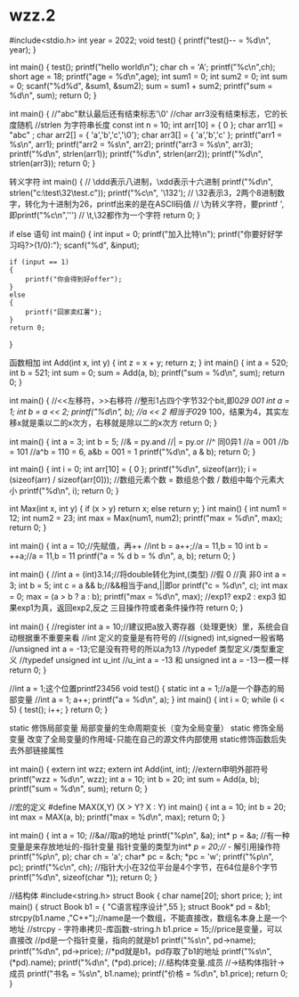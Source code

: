 # wzz.2
#include<stdio.h>
int year = 2022;
void test()
{
	printf("test()-- = %d\n", year);
}

int main()
{
	test();
	printf("hello world\n");
	char ch = 'A';
	printf("%c\n",ch);
	short age = 18;
	printf("age = %d\n",age);
	int sum1 = 0;
	int sum2 = 0;
	int sum = 0;
	scanf("%d%d", &sum1, &sum2);
	sum = sum1 + sum2;
	printf("sum = %d\n", sum);
    return 0;
}

int main()
{
	//"abc"默认最后还有结束标志'\0'
	//char arr3没有结束标志，它的长度随机
	//strlen 为字符串长度
	const int n = 10;
	int arr[10] = { 0 };
	char arr1[] =  "abc" ;
	char arr2[] = { 'a','b','c','\0'};
	char arr3[] = { 'a','b','c' };
	printf("arr1 = %s\n", arr1);
	printf("arr2 = %s\n", arr2);
	printf("arr3 = %s\n", arr3);
	printf("%d\n", strlen(arr1));
	printf("%d\n", strlen(arr2));
	printf("%d\n", strlen(arr3));
	return 0;
 }

转义字符
int main()
{
	// \ddd表示八进制，\xdd表示十六进制
	printf("%d\n", strlen("c:\test\32\test.c"));
	printf("%c\n", '\132');
	//  \32表示3，2两个8进制数字，转化为十进制为26，printf出来的是在ASCII码值
	// \为转义字符，要printf ',即printf("%c\n",'\'')
	// \t,\32都作为一个字符
	return 0;
}

if else 语句
int main()
{
	int input = 0;
	printf("加入比特\n");
	printf("你要好好学习吗?>(1/0):");
	scanf("%d", &input);

	if (input == 1)
	{
		printf("你会得到好offer");
	}
	else
	{
		printf("回家卖红薯");
	}
	return 0;
}

函数相加
int Add(int x, int y)
{
	int z = x + y;
	return z;
}
int main()
{
	int a = 520;
	int b = 521;
	int sum = 0;
	sum = Add(a, b);
	printf("sum = %d\n", sum);
	return 0;
}

int main()
{
	//<<左移符，>>右移符
	//整形1占四个字节32个bit,即0*29 001
	int a = 1;
	int b = a << 2;
	printf("%d\n", b);
	//a << 2 相当于0*29 100，结果为4，其实左移x就是乘以二的x次方，右移就是除以二的x次方
	return 0;
}

int main()
{
	int a = 3;
	int b = 5;
	//& = py.and
	//| = py.or
	//^ 同0异1
	//a = 001
	//b = 101
	//a^b = 110 = 6, a&b = 001 = 1
	printf("%d\n", a & b);
	return 0;
}

int main()
{
	int i = 0;
	int arr[10] = { 0 };
	printf("%d\n", sizeof(arr));
	i = (sizeof(arr) / sizeof(arr[0]));
	//数组元素个数 = 数组总个数 / 数组中每个元素大小
	printf("%d\n", i);
	return 0;
}

int Max(int x, int y)
{
	if (x > y)
		return x;
	else
		return y;
}
int main()
{
	int num1 = 12;
	int num2 = 23;
	int max = Max(num1, num2);
	printf("max = %d\n", max);
	return 0;
}

int main()
{
	int a = 10;//先赋值，再++
	//int b = a++;//a = 11,b = 10
	int b = ++a;//a = 11,b = 11
	printf("a = % d  b = % d\n", a, b);
	return 0;
}

int main()
{
	//int a = (int)3.14;//将double转化为int,(类型)
	//假 0
	//真 非0
	int a = 3;
	int b = 5;
	int c = a && b;//&&相当于and,||即or
	printf("c = %d\n", c);
	int max = 0;
	max = (a > b ? a : b);
	printf("max = %d\n", max);
	//exp1? exp2 : exp3 如果exp1为真，返回exp2,反之 三目操作符或者条件操作符
	return 0;
}

int main()
{
	//register int a = 10;//建议把a放入寄存器（处理更快）里，系统会自动根据重不重要来看
	//int 定义的变量是有符号的
	//(signed) int,signed一般省略
	//unsigned int a = -13;它是没有符号的所以a为13
	//typedef 类型定义/类型重定义
	//typedef unsigned int u_int
	//u_int a = -13 和 unsigned int a = -13一模一样
	return 0;
}

//int a = 1;这个位置printf23456
void test()
{
	static int a = 1;//a是一个静态的局部变量
	//int a = 1;
	a++;
	printf("a = %d\n", a);
}
int main()
{
	int i = 0;
	while (i < 5)
	{
		test();
		i++;
	}
	return 0;
}

static 修饰局部变量
局部变量的生命周期变长（变为全局变量）
static 修饰全局变量
改变了全局变量的作用域-只能在自己的源文件内部使用
static修饰函数后失去外部链接属性

int main()
{
	extern int wzz;
	extern int Add(int, int);
	//extern申明外部符号
	printf("wzz = %d\n", wzz);
	int a = 10;
	int b = 20;
	int sum = Add(a, b);
	printf("sum = %d\n", sum);
	return 0;
}

//宏的定义
#define MAX(X,Y) (X > Y? X : Y)
int main()
{
	int a = 10;
	int b = 20;
	int max = MAX(a, b);
	printf("max = %d\n", max);
	return 0;
}

int main()
{
	int a = 10;
	//&a//取a的地址
	printf("%p\n", &a);
	int* p = &a;
	//有一种变量是来存放地址的-指针变量 指针变量的类型为int*
	*p = 20;//* - 解引用操作符
	printf("%p\n", p);
	char ch = 'a';
	char* pc = &ch;
	*pc = 'w';
	printf("%p\n", pc);
	printf("%c\n", ch);
	//指针大小在32位平台是4个字节，在64位是8个字节
	printf("%d\n", sizeof(char *));
	return 0;
}

//结构体
#include<string.h>
struct Book
{
	char name[20];
	short price;
};
int main()
{
	struct Book b1 = { "C语言程序设计",55 };
	struct Book* pd = &b1;
	strcpy(b1.name ,"C++");//name是一个数组，不能直接改，数组名本身上是一个地址
	//strcpy - 字符串拷贝-库函数-string.h
	b1.price = 15;//price是变量，可以直接改
	//pd是一个指针变量，指向的就是b1
	printf("%s\n", pd->name);
	printf("%d\n", pd->price);
	//*pd就是b1，pd存取了b1的地址
	printf("%s\n", (*pd).name);
	printf("%d\n", (*pd).price);
	//.结构体变量.成员
	//->结构体指针->成员
	printf("书名 = %s\n", b1.name);
	printf("价格 = %d\n", b1.price);
	return 0;
}
